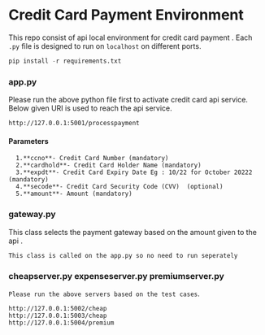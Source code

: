 # Credit Card Payment Environment
This repo consist of api local environment for credit card payment . Each `.py` file is designed to run on ``localhost`` on different ports.



```python
pip install -r requirements.txt
```

### app.py

Please run the above python file first to activate credit card api service. Below given URI is used to reach the api service.

```url
http://127.0.0.1:5001/processpayment 
```

#### Parameters
      1.**ccno**- Credit Card Number (mandatory)
      2.**cardhold**- Credit Card Holder Name (mandatory)
      3.**expdt**- Credit Card Expiry Date Eg : 10/22 for October 20222 (mandatory)
      4.**secode**- Credit Card Security Code (CVV)  (optional) 
      5.**amount**- Amount (mandatory)
   

### gateway.py

This class selects the payment gateway based on the amount given to the api . 

```This class is called on the app.py so no need to run seperately```


### cheapserver.py   expenseserver.py    premiumserver.py

 ```Please run the above servers based on the test cases```.
```url
http://127.0.0.1:5002/cheap
http://127.0.0.1:5003/cheap
http://127.0.0.1:5004/premium

```
